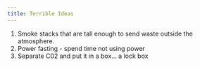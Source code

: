 ```yaml
---
title: Terrible Ideas
---
```

1. Smoke stacks that are tall enough to send waste outside the atmosphere.
2. Power fasting - spend time not using power
3. Separate C02 and put it in a box... a lock box
